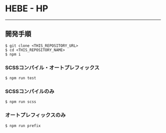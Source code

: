 # HEBE - HP

---

## 開発手順

```
$ git clone <THIS_REPOSITORY_URL>
$ cd <THIS_REPOSITORY_NAME>
$ npm i
```

### SCSSコンパイル・オートプレフィックス

```
$ npm run test
```

### SCSSコンパイルのみ

```
$ npm run scss
```

### オートプレフィックスのみ

```
$ npm run prefix
```
